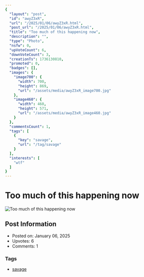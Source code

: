```yaml
---
{
  "layout": "post",
  "id": "awyZ3xR",
  "url": "/2025/01/06/awyZ3xR.html",
  "post_url": "/2025/01/06/awyZ3xR.html",
  "title": "Too much of this happening now",
  "description": "",
  "type": "Photo",
  "nsfw": 0,
  "upVoteCount": 6,
  "downVoteCount": 3,
  "creationTs": 1736130810,
  "promoted": 0,
  "badges": [],
  "images": {
    "image700": {
      "width": 700,
      "height": 869,
      "url": "/assets/media/awyZ3xR_image700.jpg"
    },
    "image460": {
      "width": 460,
      "height": 571,
      "url": "/assets/media/awyZ3xR_image460.jpg"
    }
  },
  "commentsCount": 1,
  "tags": [
    {
      "key": "savage",
      "url": "/tag/savage"
    }
  ],
  "interests": [
    "wtf"
  ]
}
---
```


# Too much of this happening now

![Too much of this happening now](/assets/media/awyZ3xR_image700.jpg)

## Post Information

- Posted on: January 06, 2025
- Upvotes: 6
- Comments: 1

### Tags

- [savage](/tag/savage)
